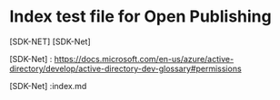 # Index test file for Open Publishing





[SDK-NET] [SDK-Net]

[SDK-Net] : https://docs.microsoft.com/en-us/azure/active-directory/develop/active-directory-dev-glossary#permissions

[SDK-Net] :index.md
